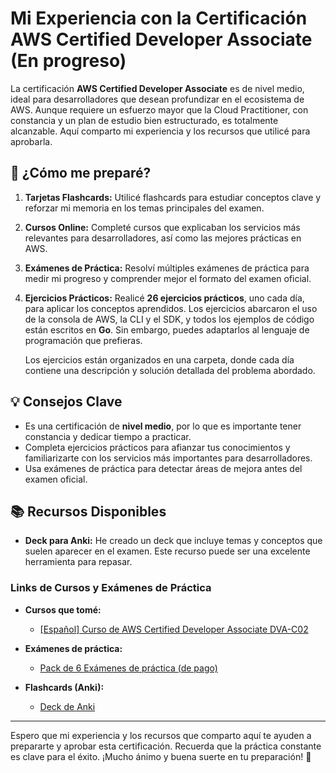 # Mi Experiencia con la Certificación AWS Certified Developer Associate (En progreso)

La certificación **AWS Certified Developer Associate** es de nivel medio, ideal para desarrolladores que desean profundizar en el ecosistema de AWS. Aunque requiere un esfuerzo mayor que la Cloud Practitioner, con constancia y un plan de estudio bien estructurado, es totalmente alcanzable. Aquí comparto mi experiencia y los recursos que utilicé para aprobarla.

## 📘 ¿Cómo me preparé?

1. **Tarjetas Flashcards:**
   Utilicé flashcards para estudiar conceptos clave y reforzar mi memoria en los temas principales del examen.

2. **Cursos Online:**
   Completé cursos que explicaban los servicios más relevantes para desarrolladores, así como las mejores prácticas en AWS.

3. **Exámenes de Práctica:**
   Resolví múltiples exámenes de práctica para medir mi progreso y comprender mejor el formato del examen oficial.

4. **Ejercicios Prácticos:**
   Realicé **26 ejercicios prácticos**, uno cada día, para aplicar los conceptos aprendidos. Los ejercicios abarcaron el uso de la consola de AWS, la CLI y el SDK, y todos los ejemplos de código están escritos en **Go**. Sin embargo, puedes adaptarlos al lenguaje de programación que prefieras.

   Los ejercicios están organizados en una carpeta, donde cada día contiene una descripción y solución detallada del problema abordado.

## 💡 Consejos Clave

- Es una certificación de **nivel medio**, por lo que es importante tener constancia y dedicar tiempo a practicar.
- Completa ejercicios prácticos para afianzar tus conocimientos y familiarizarte con los servicios más importantes para desarrolladores.
- Usa exámenes de práctica para detectar áreas de mejora antes del examen oficial.

## 📚 Recursos Disponibles

- **Deck para Anki:** He creado un deck que incluye temas y conceptos que suelen aparecer en el examen. Este recurso puede ser una excelente herramienta para repasar.

### Links de Cursos y Exámenes de Práctica

- **Cursos que tomé:**

  - [[Español] Curso de AWS Certified Developer Associate DVA-C02](https://www.udemy.com/course/aws-certified-developer-associate-dva/?couponCode=KEEPLEARNING)

- **Exámenes de práctica:**

  - [Pack de 6 Exámenes de práctica (de pago)](https://www.udemy.com/course/examenes-practicos-aws-certified-developer-associate/?couponCode=KEEPLEARNING)

- **Flashcards (Anki):**
  - [Deck de Anki](https://github.com/diegosiac/aws-exercises/blob/main/developer-associate/AWS%20Developer%20Asociate.apkg)

---

Espero que mi experiencia y los recursos que comparto aquí te ayuden a prepararte y aprobar esta certificación. Recuerda que la práctica constante es clave para el éxito. ¡Mucho ánimo y buena suerte en tu preparación! 🚀
